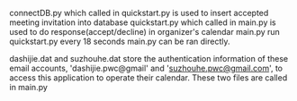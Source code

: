

connectDB.py    which called in quickstart.py is used to insert accepted meeting invitation into database
quickstart.py   which called in main.py is used to do response(accept/decline) in organizer's calendar
main.py         run quickstart.py every 18 seconds
main.py can be ran directly.

dashijie.dat and suzhouhe.dat store the authentication information of these 
email accounts, 'dashijie.pwc@gmail' and 'suzhouhe.pwc@gmail.com', to access 
this application to operate their calendar. These two files are called in main.py